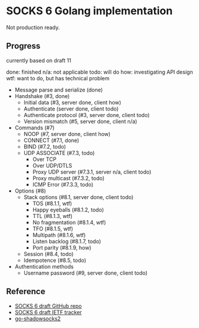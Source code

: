 # SOCKS 6 Golang implementation

Not production ready.

## Progress

currently based on draft 11

done: finished
n/a: not applicable
todo: will do
how: investigating API design
wtf: want to do, but has technical problem

- Message parse and serialize (done)
- Handshake (#3, done)
    - Initial data (#3, server done, client how)
    - Authenticate (server done, client todo)
    - Authenticate protocol (#3, server done, client todo)
    - Version mismatch (#5, server done, client n/a)
- Commands (#7)
    - NOOP (#7, server done, client how)
    - CONNECT (#7.1, done)
    - BIND (#7.2, todo)
    - UDP ASSOCIATE (#7.3, todo)
        - Over TCP
        - Over UDP/DTLS
        - Proxy UDP server (#7.3.1, server n/a, client todo)
        - Proxy multicast (#7.3.2, todo)
        - ICMP Error (#7.3.3, todo)
- Options (#8)
    - Stack options (#8.1, server done, client todo)
        - TOS (#8.1.1, wtf)
        - Happy eyeballs (#8.1.2, todo)
        - TTL (#8.1.3, wtf)
        - No fragmentation (#8.1.4, wtf)
        - TFO (#8.1.5, wtf)
        - Multipath (#8.1.6, wtf)
        - Listen backlog (#8.1.7, todo)
        - Port parity (#8.1.9, how)
    - Session (#8.4, todo)
    - Idempotence (#8.5, todo)
- Authentication methods
    - Username password (#9, server done, client todo)

## Reference

- [SOCKS 6 draft GitHub repo](https://github.com/45G/socks6-draft)
- [SOCKS 6 draft IETF tracker](https://datatracker.ietf.org/doc/draft-olteanu-intarea-socks-6/)
- [go-shadowsocks2](https://github.com/shadowsocks/go-shadowsocks2)